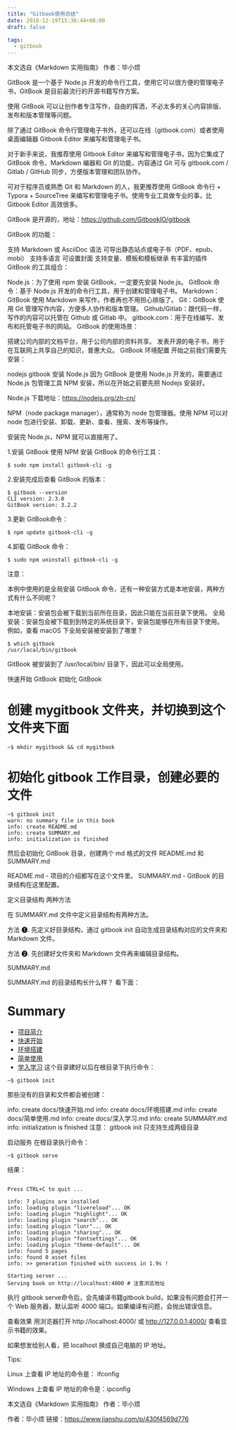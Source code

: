 ```yaml
---
title: "Gitbook使用总结"
date: 2018-12-19T15:36:44+08:00
draft: false

tags: 
  - gitbook
---
```

本文选自《Markdown 实用指南》 作者：毕小烦

GitBook 是一个基于 Node.js 开发的命令行工具，使用它可以很方便的管理电子书，GitBook 是目前最流行的开源书籍写作方案。

使用 GitBook 可以让创作者专注写作，自由的挥洒，不必太多的关心内容排版、发布和版本管理等问题。

除了通过 GitBook 命令行管理电子书外，还可以在线（gitbook.com）或者使用桌面编辑器 Gitbook Editor 来编写和管理电子书。

对于新手来说，我推荐使用 Gitbook Editor 来编写和管理电子书，因为它集成了 GitBook 命令、Markdown 编器和 Git 的功能，内容通过 Git 可与 gitbook.com / Gitlab / GitHub 同步，方便版本管理和团队协作。

可对于程序员或熟悉 Git 和 Markdown 的人，我更推荐使用 GitBook 命令行 + Typora + SourceTree 来编写和管理电子书。使用专业工具做专业的事，比 Gitbook Editor 高效很多。

GitBook 是开源的，地址：https://github.com/GitbookIO/gitbook

<!--more-->

GitBook 的功能：

支持 Markdown 或 AsciiDoc 语法
可导出静态站点或电子书（PDF、epub、mobi）
支持多语言
可设置封面
支持变量、模板和模板继承
有丰富的插件
GitBook 的工具组合：

Node.js：为了使用 npm 安装 GitBook，一定要先安装 Node.js。
GitBook 命令：基于 Node.js 开发的命令行工具，用于创建和管理电子书。
Markdown：GitBook 使用 Markdown 来写作，作者再也不用担心排版了。
Git：GitBook 使用 Git 管理写作内容，方便多人协作和版本管理。
Github/Gitlab：跟代码一样，写作的内容可以托管在 Github 或 Gitlab 中。
gitbook.com：用于在线编写、发布和托管电子书的网站。
GitBook 的使用场景：

搭建公司内部的文档平台，用于公司内部的资料共享。
发表开源的电子书，用于在互联网上共享自己的知识，普惠大众。
GitBook 环境配置
开始之前我们需要先安装：

nodejs
gitbook
安装 Node.js
因为 GitBook 是使用 Node.js 开发的，需要通过 Node.js 包管理工具 NPM 安装，所以在开始之前要先把 Nodejs 安装好。

Node.js 下载地址：https://nodejs.org/zh-cn/

NPM（node package manager），通常称为 node 包管理器。使用 NPM 可以对 node 包进行安装、卸载、更新、查看、搜索、发布等操作。

安装完 Node.js，NPM 就可以直接用了。

1.安装 GitBook
使用 NPM 安装 GitBook 的命令行工具：

`$ sudo npm install gitbook-cli -g`

2.安装完成后查看 GitBook 的版本：


```
$ gitbook --version
CLI version: 2.3.0
GitBook version: 3.2.2
```
3.更新 GitBook命令：


```
$ npm update gitbook-cli -g
```
4.卸载 GitBook 命令：


```
$ sudo npm uninstall gitbook-cli -g
```
注意：

本例中使用的是全局安装 GitBook 命令，还有一种安装方式是本地安装，两种方式有什么不同呢？

本地安装：安装包会被下载到当前所在目录，因此只能在当前目录下使用。
全局安装：安装包会被下载到到特定的系统目录下，安装包能够在所有目录下使用。
例如，查看 macOS 下全局安装被安装到了哪里？


```
$ which gitbook
/usr/local/bin/gitbook
```
GitBook 被安装到了 /usr/local/bin/ 目录下，因此可以全局使用。



快速开始 GitBook
初始化 GitBook
# 创建 mygitbook 文件夹，并切换到这个文件夹下面

```
~$ mkdir mygitbook && cd mygitbook
```

# 初始化 gitbook 工作目录，创建必要的文件

```
~$ gitbook init
warn: no summary file in this book
info: create README.md
info: create SUMMARY.md
info: initialization is finished
```
然后会初始化 GitBook 目录，创建两个 md 格式的文件 README.md 和 SUMMARY.md

README.md - 项目的介绍都写在这个文件里。
SUMMARY.md - GitBook 的目录结构在这里配置。

定义目录结构
两种方法

在 SUMMARY.md 文件中定义目录结构有两种方法。

方法 ➊. 先定义好目录结构，通过 gitbook init 自动生成目录结构对应的文件夹和 Markdown 文件。

方法 ➋. 先创建好文件夹和 Markdown 文件再来编辑目录结构。

SUMMARY.md

SUMMARY.md 的目录结构长什么样？ 看下面：

# Summary

* [项目简介](README.md)
* [快速开始](docs/快速开始.md)
 * [环境搭建](docs/环境搭建.md)
 * [简单使用](docs/简单使用.md)
* [学入学习](docs/深入学习) 
这个目录建好以后在根目录下执行命令：


```
~$ gitbook init
```
那些没有的目录和文件都会被创建：

info: create docs/快速开始.md
info: create docs/环境搭建.md
info: create docs/简单使用.md
info: create docs/深入学习.md
info: create SUMMARY.md
info: initialization is finished
注意： gitbook init 只支持生成两级目录

启动服务
在根目录执行命令：


```
~$ gitbook serve
```
结果：


```

```
```Live reload server started on port: 35729
Press CTRL+C to quit ...

info: 7 plugins are installed
info: loading plugin "livereload"... OK
info: loading plugin "highlight"... OK
info: loading plugin "search"... OK
info: loading plugin "lunr"... OK
info: loading plugin "sharing"... OK
info: loading plugin "fontsettings"... OK
info: loading plugin "theme-default"... OK
info: found 5 pages
info: found 0 asset files
info: >> generation finished with success in 1.9s !

Starting server ...
Serving book on http://localhost:4000 # 注意浏览地址
```
执行 gitbook serve命令后，会先编译书籍gitbook build，如果没有问题会打开一个 Web 服务器，默认监听 4000 端口。如果编译有问题，会抛出错误信息。

查看效果
用浏览器打开 http://localhost:4000/ 或 http://127.0.0.1:4000/ 查看显示书籍的效果。


如果想发给别人看，把 localhost 换成自己电脑的 IP 地址。

Tips:

Linux 上查看 IP 地址的命令是： ifconfig

Windows 上查看 IP 地址的命令是：ipconfig

本文选自《Markdown 实用指南》 作者：毕小烦

作者：毕小烦
链接：https://www.jianshu.com/p/430f4569d776


